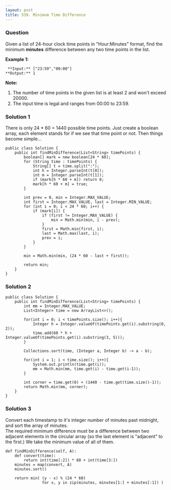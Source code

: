 ```yaml
---
layout: post
title: 539. Minimum Time Difference
---
```

### Question
Given a list of 24-hour clock time points in "Hour:Minutes" format, find the
minimum **minutes** difference between any two time points in the list.

**Example 1:**  

    
    
     **Input:** ["23:59","00:00"]
    **Output:** 1
    

**Note:**  

  1. The number of time points in the given list is at least 2 and won't exceed 20000.
  2. The input time is legal and ranges from 00:00 to 23:59.

### Solution 1
There is only 24 * 60 = 1440 possible time points. Just create a boolean
array, each element stands for if we see that time point or not. Then things
become simple...

    
    
    public class Solution {
        public int findMinDifference(List<String> timePoints) {
            boolean[] mark = new boolean[24 * 60];
            for (String time : timePoints) {
                String[] t = time.split(":");
                int h = Integer.parseInt(t[0]);
                int m = Integer.parseInt(t[1]);
                if (mark[h * 60 + m]) return 0;
                mark[h * 60 + m] = true;
            }
            
            int prev = 0, min = Integer.MAX_VALUE;
            int first = Integer.MAX_VALUE, last = Integer.MIN_VALUE;
            for (int i = 0; i < 24 * 60; i++) {
                if (mark[i]) {
                    if (first != Integer.MAX_VALUE) {
                        min = Math.min(min, i - prev);
                    }
                    first = Math.min(first, i);
                    last = Math.max(last, i);
                    prev = i;
                }
            }
            
            min = Math.min(min, (24 * 60 - last + first));
            
            return min;
        }
    }
    


### Solution 2
    
    
    public class Solution {
        public int findMinDifference(List<String> timePoints) {
            int mm = Integer.MAX_VALUE;
            List<Integer> time = new ArrayList<>();
            
            for(int i = 0; i < timePoints.size(); i++){
                Integer h = Integer.valueOf(timePoints.get(i).substring(0, 2));
                time.add(60 * h + Integer.valueOf(timePoints.get(i).substring(3, 5)));
            }
            
            Collections.sort(time, (Integer a, Integer b) -> a - b);
            
            for(int i = 1; i < time.size(); i++){
                System.out.println(time.get(i));
                mm = Math.min(mm, time.get(i) - time.get(i-1));
            }
            
            int corner = time.get(0) + (1440 - time.get(time.size()-1));
            return Math.min(mm, corner);
        }
    }


### Solution 3
Convert each timestamp to it's integer number of minutes past midnight, and
sort the array of minutes.  
The required minimum difference must be a difference between two adjacent
elements in the circular array (so the last element is "adjacent" to the
first.) We take the minimum value of all of them.

    
    
    def findMinDifference(self, A):
        def convert(time):
            return int(time[:2]) * 60 + int(time[3:])
        minutes = map(convert, A)
        minutes.sort()
        
        return min( (y - x) % (24 * 60) 
                    for x, y in zip(minutes, minutes[1:] + minutes[:1]) )
    



